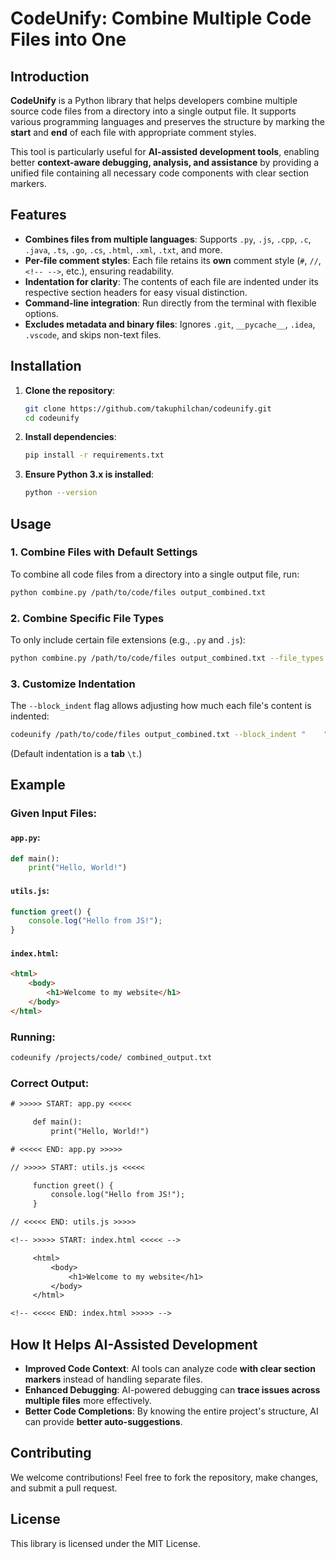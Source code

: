 # CodeUnify: Combine Multiple Code Files into One

## Introduction

**CodeUnify** is a Python library that helps developers combine multiple source code files from a directory into a single output file. It supports various programming languages and preserves the structure by marking the **start** and **end** of each file with appropriate comment styles.

This tool is particularly useful for **AI-assisted development tools**, enabling better **context-aware debugging, analysis, and assistance** by providing a unified file containing all necessary code components with clear section markers.

## Features

- **Combines files from multiple languages**: Supports `.py`, `.js`, `.cpp`, `.c`, `.java`, `.ts`, `.go`, `.cs`, `.html`, `.xml`, `.txt`, and more.
- **Per-file comment styles**: Each file retains its **own** comment style (`#`, `//`, `<!-- -->`, etc.), ensuring readability.
- **Indentation for clarity**: The contents of each file are indented under its respective section headers for easy visual distinction.
- **Command-line integration**: Run directly from the terminal with flexible options.
- **Excludes metadata and binary files**: Ignores `.git`, `__pycache__`, `.idea`, `.vscode`, and skips non-text files.

## Installation

1. **Clone the repository**:
    ```bash
    git clone https://github.com/takuphilchan/codeunify.git
    cd codeunify
    ```

2. **Install dependencies**:
    ```bash
    pip install -r requirements.txt
    ```

3. **Ensure Python 3.x is installed**:
    ```bash
    python --version
    ```

## Usage

### 1. Combine Files with Default Settings

To combine all code files from a directory into a single output file, run:

```bash
python combine.py /path/to/code/files output_combined.txt
```

### 2. Combine Specific File Types

To only include certain file extensions (e.g., `.py` and `.js`):

```bash
python combine.py /path/to/code/files output_combined.txt --file_types .py .js
```

### 3. Customize Indentation

The `--block_indent` flag allows adjusting how much each file's content is indented:

```bash
codeunify /path/to/code/files output_combined.txt --block_indent "    "
```

(Default indentation is a **tab** `\t`.)

## Example

### Given Input Files:

#### `app.py`:
```python
def main():
    print("Hello, World!")
```

#### `utils.js`:
```javascript
function greet() {
    console.log("Hello from JS!");
}
```

#### `index.html`:
```html
<html>
    <body>
        <h1>Welcome to my website</h1>
    </body>
</html>
```

### Running:
```bash
codeunify /projects/code/ combined_output.txt
```

### **Correct Output:**
```txt
# >>>>> START: app.py <<<<<

	 def main():
	     print("Hello, World!")

# <<<<< END: app.py >>>>>

// >>>>> START: utils.js <<<<<

	 function greet() {
	     console.log("Hello from JS!");
	 }

// <<<<< END: utils.js >>>>>

<!-- >>>>> START: index.html <<<<< -->

	 <html>
	     <body>
	         <h1>Welcome to my website</h1>
	     </body>
	 </html>

<!-- <<<<< END: index.html >>>>> -->
```

## How It Helps AI-Assisted Development

- **Improved Code Context**: AI tools can analyze code **with clear section markers** instead of handling separate files.
- **Enhanced Debugging**: AI-powered debugging can **trace issues across multiple files** more effectively.
- **Better Code Completions**: By knowing the entire project's structure, AI can provide **better auto-suggestions**.

## Contributing

We welcome contributions! Feel free to fork the repository, make changes, and submit a pull request.

## License

This library is licensed under the MIT License.

